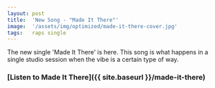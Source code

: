 ```yaml
---
layout: post
title:  'New Song - "Made It There"'
image:  '/assets/img/optimized/made-it-there-cover.jpg'
tags:   raps single 
---
```


The new single 'Made It There' is here. This song is what happens in a single studio session when the vibe is a certain type of way.

### [Listen to Made It There]({{ site.baseurl }}/made-it-there)